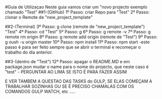 #Guia de Utilizaçao
Neste guia vamos criar um "novo projecto exemplo chamado "Test"
##1-(GitHub)
  1º Passo:
        criar Repo para "Test"
  2º Passo:
        clonar o Remote de "new_project_template"

##2-(Terminal)
  3º Passo:
        g clone (remote de "new_project_template") "Test"
  4º Passo:
        cd "Test"
  5º Passo:
        g
  6º Passo:
        g remote -v
  7º Passo:
        g remote rm origin
  8º Passo:
        g remote add origin (remote de "Test")
  9º Passo:
        g oush -u origin master
  10º Passo:
        npm install
  11º Passo:
        npm start
       -este passo é para ser feito sempre que se abrir o terminal e recomeçar o
trabalho do dia anterior.

##3-(dentro de "Test")
  12º Passo:
        apagar o README.MD
        e em package.json mudar o name para o nome do projecto, que neste caso é
"test" - PERGUNTAR AO LIMA SE ISTO É PARA FAZER ASSIM

E VER TAMBEM A QUESTAO DAS TASKS do GULP, SE ELAS COMEÇAM A TRABALHAR SOZINHAS
OU SE É PRECISO CHAMALAS COM OS COMANDOS GULP WATCH, etc .....
